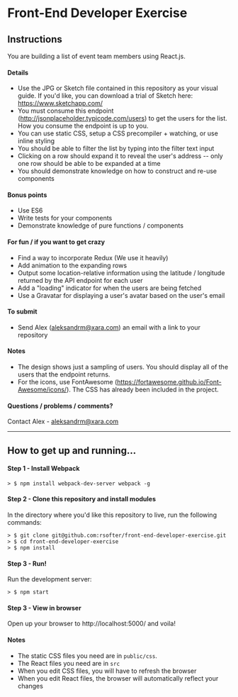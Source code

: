 # Front-End Developer Exercise

## Instructions

You are building a list of event team members using React.js.

#### Details
- Use the JPG or Sketch file contained in this repository as your visual guide. If you'd like, you can download a trial of Sketch here: https://www.sketchapp.com/
- You must consume this endpoint (http://jsonplaceholder.typicode.com/users) to get the users for the list. How you consume the endpoint is up to you.
- You can use static CSS, setup a CSS precompiler + watching, or use inline styling
- You should be able to filter the list by typing into the filter text input
- Clicking on a row should expand it to reveal the user's address -- only one row should be able to be expanded at a time
- You should demonstrate knowledge on how to construct and re-use components

#### Bonus points
- Use ES6
- Write tests for your components
- Demonstrate knowledge of pure functions / components

#### For fun / if you want to get crazy
- Find a way to incorporate Redux (We use it heavily)
- Add animation to the expanding rows
- Output some location-relative information using the latitude / longitude returned by the API endpoint for each user
- Add a "loading" indicator for when the users are being fetched
- Use a Gravatar for displaying a user's avatar based on the user's email

#### To submit
- Send Alex (aleksandrm@xara.com) an email with a link to your repository

#### Notes
- The design shows just a sampling of users. You should display all of the users that the endpoint returns.
- For the icons, use FontAwesome (https://fortawesome.github.io/Font-Awesome/icons/). The CSS has already been included in the project.

#### Questions / problems / comments?
Contact Alex - aleksandrm@xara.com

---

## How to get up and running...

#### Step 1 - Install Webpack
```
> $ npm install webpack-dev-server webpack -g
```

#### Step 2 - Clone this repository and install modules
In the directory where you'd like this repository to live, run the following commands:

```
> $ git clone git@github.com:rsofter/front-end-developer-exercise.git
> $ cd front-end-developer-exercise
> $ npm install
```

#### Step 3 - Run!
Run the development server:
```
> $ npm start
```

#### Step 3 - View in browser
Open up your browser to http://localhost:5000/ and voila!

#### Notes
- The static CSS files you need are in `public/css`.
- The React files you need are in `src`
- When you edit CSS files, you will have to refresh the browser
- When you edit React files, the browser will automatically reflect your changes
